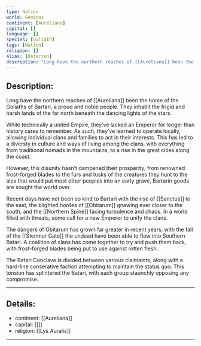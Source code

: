 ```yaml
---
type: Nation
world: Geminos
continent: [Aureliana]
capital: []
language: []
species: [Goliath]
tags: [Nation]
religion: []
alias: [Batarian]
description: "Long have the northern reaches of [[Aureliana]] been the home of the Goliaths of Bartari, a proud and noble people. They inhabit the frigid and harsh lands of the far north beneath the dancing lights of the stars."
---
```


## Description:

Long have the northern reaches of [[Aureliana]] been the home of the Goliaths of Bartari, a proud and noble people. They inhabit the frigid and harsh lands of the far north beneath the dancing lights of the stars.

While technically a united Empire, they’ve lacked an Emperor for longer than history cares to remember. As such, they’ve learned to operate locally, allowing individual clans and families to act in their interests.  This has led to a diversty in culture and ways of living among the clans, with everything from traditional nomads in the mountains, to a rise in the great cities along the coast.

However, this disunity hasn’t dampened their prosperity; from renowned frost-forged blades to the furs and tusks of the creatures they hunt to the ales that would put most other peoples into an early grave, Bartarin goods are sought the world over. 

Recent days have not been so kind to Bartari with the rise of [[Sanctus]] to the east, the blighted hordes of [[Obitarum]] gnawing ever closer to the south, and the [[Northern Spine]] facing turbulence and chaos. In a world filled with threats, some call for a new Emperor to unify the clans. 

The dangers of Obitarum has grown far greater in recent years, with the fall of the [[Stenmur Gate]] the undead have been able to flow into Southern Batari. A coalition of clans has come together to try and push them back, with frost-forged blades being put to use against rotten flesh.

The Batari Conclave is divided between various claimaints, along with a hard-line conserative faction attempting to maintain the status quo. This tension has splintered the Batari, with each group staunchly opposing any compromise. 




---
## Details:
- continent: [[Aureliana]]
- capital: [[]]
- religion: [[Lys Auralis]]

---




